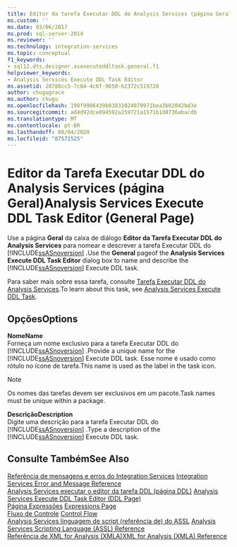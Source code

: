 ```yaml
---
title: Editor da tarefa Executar DDL do Analysis Services (página Geral) | Microsoft Docs
ms.custom: ''
ms.date: 03/06/2017
ms.prod: sql-server-2014
ms.reviewer: ''
ms.technology: integration-services
ms.topic: conceptual
f1_keywords:
- sql12.dts.designer.asexecuteddltask.general.f1
helpviewer_keywords:
- Analysis Services Execute DDL Task Editor
ms.assetid: 28788cc5-7c84-4c6f-9650-62372c519728
author: chugugrace
ms.author: chugu
ms.openlocfilehash: 198f9906439b03831024079971bea3b02042bd3e
ms.sourcegitcommit: ad4d92dce894592a259721a1571b1d8736abacdb
ms.translationtype: MT
ms.contentlocale: pt-BR
ms.lasthandoff: 08/04/2020
ms.locfileid: "87571525"
---
```

# <a name="analysis-services-execute-ddl-task-editor-general-page"></a><span data-ttu-id="442c1-102">Editor da Tarefa Executar DDL do Analysis Services (página Geral)</span><span class="sxs-lookup"><span data-stu-id="442c1-102">Analysis Services Execute DDL Task Editor (General Page)</span></span>
  <span data-ttu-id="442c1-103">Use a página **Geral** da caixa de diálogo **Editor da Tarefa Executar DDL do Analysis Services** para nomear e descrever a tarefa Executar DDL do [!INCLUDE[ssASnoversion](../includes/ssasnoversion-md.md)] .</span><span class="sxs-lookup"><span data-stu-id="442c1-103">Use the **General** pageof the **Analysis Services Execute DDL Task Editor** dialog box to name and describe the [!INCLUDE[ssASnoversion](../includes/ssasnoversion-md.md)] Execute DDL task.</span></span>  
  
 <span data-ttu-id="442c1-104">Para saber mais sobre essa tarefa, consulte [Tarefa Executar DDL do Analysis Services](control-flow/analysis-services-execute-ddl-task.md).</span><span class="sxs-lookup"><span data-stu-id="442c1-104">To learn about this task, see [Analysis Services Execute DDL Task](control-flow/analysis-services-execute-ddl-task.md).</span></span>  
  
## <a name="options"></a><span data-ttu-id="442c1-105">Opções</span><span class="sxs-lookup"><span data-stu-id="442c1-105">Options</span></span>  
 <span data-ttu-id="442c1-106">**Nome**</span><span class="sxs-lookup"><span data-stu-id="442c1-106">**Name**</span></span>  
 <span data-ttu-id="442c1-107">Forneça um nome exclusivo para a tarefa Executar DDL do [!INCLUDE[ssASnoversion](../includes/ssasnoversion-md.md)] .</span><span class="sxs-lookup"><span data-stu-id="442c1-107">Provide a unique name for the [!INCLUDE[ssASnoversion](../includes/ssasnoversion-md.md)] Execute DDL task.</span></span> <span data-ttu-id="442c1-108">Esse nome é usado como rótulo no ícone de tarefa.</span><span class="sxs-lookup"><span data-stu-id="442c1-108">This name is used as the label in the task icon.</span></span>  
  
> [!NOTE]  
>  <span data-ttu-id="442c1-109">Os nomes das tarefas devem ser exclusivos em um pacote.</span><span class="sxs-lookup"><span data-stu-id="442c1-109">Task names must be unique within a package.</span></span>  
  
 <span data-ttu-id="442c1-110">**Descrição**</span><span class="sxs-lookup"><span data-stu-id="442c1-110">**Description**</span></span>  
 <span data-ttu-id="442c1-111">Digite uma descrição para a tarefa Executar DDL do [!INCLUDE[ssASnoversion](../includes/ssasnoversion-md.md)] .</span><span class="sxs-lookup"><span data-stu-id="442c1-111">Type a description of the [!INCLUDE[ssASnoversion](../includes/ssasnoversion-md.md)] Execute DDL task.</span></span>  
  
## <a name="see-also"></a><span data-ttu-id="442c1-112">Consulte Também</span><span class="sxs-lookup"><span data-stu-id="442c1-112">See Also</span></span>  
 <span data-ttu-id="442c1-113">[Referência de mensagens e erros do Integration Services](../../2014/integration-services/integration-services-error-and-message-reference.md) </span><span class="sxs-lookup"><span data-stu-id="442c1-113">[Integration Services Error and Message Reference](../../2014/integration-services/integration-services-error-and-message-reference.md) </span></span>  
 <span data-ttu-id="442c1-114">[Analysis Services executar o editor da tarefa DDL &#40;página DDL&#41;](../../2014/integration-services/analysis-services-execute-ddl-task-editor-ddl-page.md) </span><span class="sxs-lookup"><span data-stu-id="442c1-114">[Analysis Services Execute DDL Task Editor &#40;DDL Page&#41;](../../2014/integration-services/analysis-services-execute-ddl-task-editor-ddl-page.md) </span></span>  
 <span data-ttu-id="442c1-115">[Página Expressões](expressions/expressions-page.md) </span><span class="sxs-lookup"><span data-stu-id="442c1-115">[Expressions Page](expressions/expressions-page.md) </span></span>  
 <span data-ttu-id="442c1-116">[Fluxo de Controle](control-flow/control-flow.md) </span><span class="sxs-lookup"><span data-stu-id="442c1-116">[Control Flow](control-flow/control-flow.md) </span></span>  
 <span data-ttu-id="442c1-117">[Analysis Services linguagem de script &#40;referência de&#41; do ASSL](https://docs.microsoft.com/bi-reference/assl/analysis-services-scripting-language-assl-for-xmla) </span><span class="sxs-lookup"><span data-stu-id="442c1-117">[Analysis Services Scripting Language &#40;ASSL&#41; Reference](https://docs.microsoft.com/bi-reference/assl/analysis-services-scripting-language-assl-for-xmla) </span></span>  
 [<span data-ttu-id="442c1-118">Referência de XML for Analysis &#40;XMLA&#41;</span><span class="sxs-lookup"><span data-stu-id="442c1-118">XML for Analysis  &#40;XMLA&#41; Reference</span></span>](https://docs.microsoft.com/bi-reference/xmla/xml-for-analysis-xmla-reference)  
  
  

